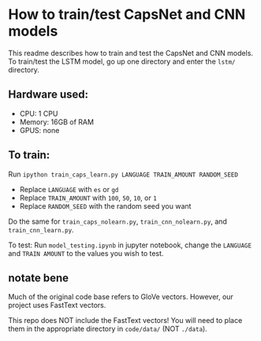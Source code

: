 # How to train/test CapsNet and CNN models

This readme describes how to train and test the CapsNet and CNN models. To train/test the LSTM model, go up one directory and enter the `lstm/` directory.

## Hardware used:
- CPU: 1 CPU
- Memory: 16GB of RAM
- GPUS:  none

## To train:
Run `ipython train_caps_learn.py LANGUAGE TRAIN_AMOUNT RANDOM_SEED`

- Replace `LANGUAGE` with `es` or `gd`
- Replace `TRAIN_AMOUNT` with `100`, `50`, `10`, or `1`
- Replace `RANDOM_SEED` with the random seed you want

Do the same for `train_caps_nolearn.py`, `train_cnn_nolearn.py`, and `train_cnn_learn.py`.

To test:
Run `model_testing.ipynb` in jupyter notebook, change the `LANGUAGE` and `TRAIN AMOUNT` to the values you wish to test.

## notate bene

Much of the original code base refers to GloVe vectors. However, our project uses FastText vectors.

This repo does NOT include the FastText vectors! You will need to place them in the appropriate directory in `code/data/` (NOT `./data`).
